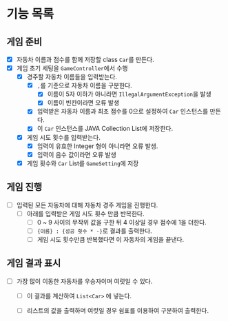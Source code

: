# 기능 목록

## 게임 준비

- [x] 자동차 이름과 점수를 함께 저장할 class `Car`를 만든다.
- [x] 게임 초기 세팅을 `GameController`에서 수행
    - [x] 경주할 자동차 이름들을 입력받는다.
        - [x] `,`를 기준으로 자동차 이름을 구분한다.
            - [x] 이름이 5자 이하가 아니라면 `IllegalArgumentException`을 발생
            - [x] 이름이 빈칸이라면 오류 발생
        - [x] 입력받은 자동차 이름과 최초 점수를 0으로 설정하여 `Car` 인스턴스를 만든다.
        - [x] 이 `Car` 인스턴스를 JAVA Collection List에 저장한다.
    - [x] 게임 시도 횟수를 입력받는다.
        - [x] 입력이 유효한 Integer 형이 아니라면 오류 발생.
        - [x] 입력이 음수 값이라면 오류 발생
    - [x] 게임 횟수와 `Car` List를 `GameSetting`에 저장

## 게임 진행

- [ ] 입력된 모든 자동차에 대해 자동차 경주 게임을 진행한다.
    - [ ] 아래를 입력받은 게임 시도 횟수 만큼 반복한다.
        - [ ] 0 ~ 9 사이의 무작위 값을 구한 뒤 4 이상일 경우 점수에 1을 더한다.
        - [ ] `{이름} : {성공 횟수 * -}`로 결과를 출력한다.
        - [ ] 게임 시도 횟수만큼 반복했다면 이 자동차의 게임을 끝낸다.

## 게임 결과 표시

- [ ] 가장 많이 이동한 자동차를 우승자이며 여럿일 수 있다.
    - [ ] 이 결과를 계산하여 `List<Car>` 에 넣는다.
    - [ ] 리스트의 값을 출력하며 여럿일 경우 쉼표를 이용하여 구분하여 출력한다. 
     